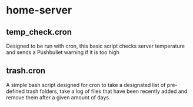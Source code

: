 # home-server

## temp_check.cron
Designed to be run with cron, this basic script checks server temperature and sends a Pushbullet warning if it is too high

## trash.cron
A simple bash script designed for cron to take a designated list of pre-defined trash folders, take a log of files that have been recently added and remove them after a given amount of days.
